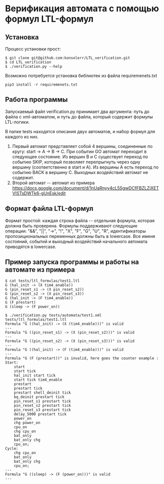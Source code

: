 # Верификация автомата с помощью формул LTL-формул

## Установка
Процесс установки прост:
```
$ git clone git@github.com:konsolerr/LTL_verification.git
$ cd LTL_verification
$ ./verification.py --help
```

Возможно потребуется установка библиотек из файла requiremenets.txt
```
pip3 install -r requiremenets.txt
```

## Работа программы

Запускаемый файл verification.py принимает два аргумента: путь до файла с xml-автоматом, и путь до файла, 
который содержит формулы LTL-логики.

В папке tests находятся описания двух автоматов, и набор формул для каждого из них.

1. Первый автомат представляет собой 4 вершины, соединенные по кругу: start -> A -> B -> C. При событии GO автомат переходит в следующее состояние. Из вершин B и C существует переход по событию SKIP, который позволяет перепрыгнуть через одну вершину (соответственно в start и A). Из вершины A есть переход по событию BACK в вершину C. Выходных воздействий автомат не содержит.
2. Второй автомат -- автомат из примера https://docs.google.com/document/d/1nUaRnyy4cL5SgwDCfFBZLZiXETVISTsDWTk6-gUnEsk/edit

## Формат файла LTL-формул

Формат простой: каждая строка файла -- отдельная формула, которая должна быть проверена. Формулы поддерживают следующие операции: "&&", "||", "->", "!", "X", "F", "G", "U", "R", идентификаторы пропозициональных переменных должны быть в lowercase. Все именя состояний, событий и выходный воздействий начального автомата приводятся в lowercase.

## Пример запуска программы и работы на автомате из примера

```
$ cat tests/ltl_formulas/test1.ltl 
G (hal_init -> (X tim4_enable))
G (pin_reset_s1 -> (X pin_reset_s2))
G (pin_reset_s2 -> (X pin_reset_s3))
G (hal_init -> (F tim4_enable))
G (F prestart)
G (sleep -> (F power_on))

$ ./verification.py tests/automata/test1.xml tests/ltl_formulas/test1.ltl 
Formula "G ((hal_init) -> (X (tim4_enable)))" is valid
---
Formula "G ((pin_reset_s1) -> (X (pin_reset_s2)))" is valid
---
Formula "G ((pin_reset_s2) -> (X (pin_reset_s3)))" is valid
---
Formula "G ((hal_init) -> (F (tim4_enable)))" is valid
---
Formula "G (F (prestart))" is invalid, here goes the counter example :
Start:
	start
	start tick
	hal_init start tick
	start tick tim4_enable
	prestart
	prestart tick
	prestart shell_deinit tick
	bq_deinit prestart tick
	pin_reset_s1 prestart tick
	pin_reset_s2 prestart tick
	pin_reset_s3 prestart tick
	delay_5000 prestart tick
	power_on
	chg power_on
	cpu_on
	chg cpu_on
	bat_only
	bat_only chg
	cpu_on;
Cycle:
	chg cpu_on
	bat_only
	bat_only chg
	cpu_on;
---
Formula "G ((sleep) -> (F (power_on)))" is valid
---
```
